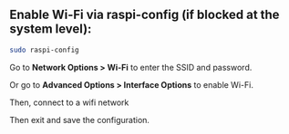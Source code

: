 ## Enable Wi-Fi via raspi-config (if blocked at the system level):

```bash
sudo raspi-config
```

Go to **Network Options > Wi-Fi** to enter the SSID and password.

Or go to **Advanced Options > Interface Options** to enable Wi-Fi.

Then, connect to a wifi network

Then exit and save the configuration.